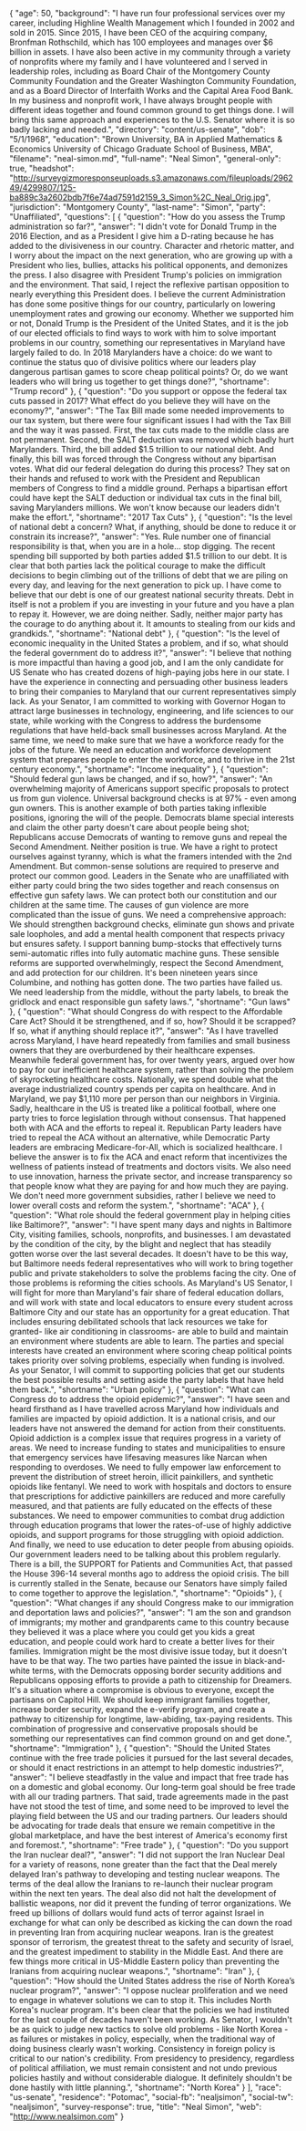 {
  "age": 50,
  "background": "I have run four professional services over my career, including Highline Wealth Management which I founded in 2002 and sold in 2015.  Since 2015, I have been CEO of the acquiring company, Bronfman Rothschild, which has 100 employees and manages over $6 billion in assets. I have also been active in my community through a variety of nonprofits where my family and I have volunteered and I served in leadership roles, including as Board Chair of the Montgomery County Community Foundation and the Greater Washington Community Foundation, and as a Board Director of Interfaith Works and the Capital Area Food Bank. In my business and nonprofit work, I have always brought people with different ideas together and found common ground to get things done. I will bring this same approach and experiences to the U.S. Senator where it is so badly lacking and needed.",
  "directory": "content/us-senate",
  "dob": "5/1/1968",
  "education": "Brown University, BA in Applied Mathematics & Economics University of Chicago Graduate School of Business, MBA",
  "filename": "neal-simon.md",
  "full-name": "Neal Simon",
  "general-only": true,
  "headshot": "http://surveygizmoresponseuploads.s3.amazonaws.com/fileuploads/296249/4299807/125-ba889c3a2602bdb7f6e74ad7591d2159_3_Simon%2C_Neal_Orig.jpg",
  "jurisdiction": "Montgomery County",
  "last-name": "Simon",
  "party": "Unaffiliated",
  "questions": [
    {
      "question": "How do you assess the Trump administration so far?",
      "answer": "I didn't vote for Donald Trump in the 2016 Election, and as a President I give him a D-rating because he has added to the divisiveness in our country. Character and rhetoric matter, and I worry about the impact on the next generation, who are growing up with a President who lies, bullies, attacks his political opponents, and demonizes the press. I also disagree with President Trump's policies on immigration and the environment.  That said, I reject the reflexive partisan opposition to nearly everything this President does. I believe the current Administration has done some positive things for our country, particularly on lowering unemployment rates and growing our economy. Whether we supported him or not, Donald Trump is the President of the United States, and it is the job of our elected officials to find ways to work with him to solve important problems in our country, something our representatives in Maryland have largely failed to do.  In 2018 Marylanders have a choice: do we want to continue the status quo of divisive politics where our leaders play dangerous partisan games to score cheap political points? Or, do we want leaders who will bring us together to get things done?",
      "shortname": "Trump record"
    },
    {
      "question": "Do you support or oppose the federal tax cuts passed in 2017? What effect do you believe they will have on the economy?",
      "answer": "The Tax Bill made some needed improvements to our tax system, but there were four significant issues I had with the Tax Bill and the way it was passed.   First, the tax cuts made to the middle class are not permanent. Second, the SALT deduction was removed which badly hurt Marylanders. Third, the bill added $1.5 trillion to our national debt. And finally, this bill was forced through the Congress without any bipartisan votes.   What did our federal delegation do during this process? They sat on their hands and refused to work with the President and Republican members of Congress to find a middle ground. Perhaps a bipartisan effort could have kept the SALT deduction or individual tax cuts in the final bill, saving Marylanders millions. We won't know because our leaders didn't make the effort.",
      "shortname": "2017 Tax Cuts"
    },
    {
      "question": "Is the level of national debt a concern? What, if anything, should be done to reduce it or constrain its increase?",
      "answer": "Yes. Rule number one of financial responsibility is that, when you are in a hole... stop digging. The recent spending bill supported by both parties added $1.5 trillion to our debt. It is clear that both parties lack the political courage to make the difficult decisions to begin climbing out of the trillions of debt that we are piling on every day, and leaving for the next generation to pick up.   I have come to believe that our debt is one of our greatest national security threats. Debt in itself is not a problem if you are investing in your future and you have a plan to repay it. However, we are doing neither. Sadly, neither major party has the courage to do anything about it. It amounts to stealing from our kids and grandkids.",
      "shortname": "National debt"
    },
    {
      "question": "Is the level of economic inequality in the United States a problem, and if so, what should the federal government do to address it?",
      "answer": "I believe that nothing is more impactful than having a good job, and I am the only candidate for US Senate who has created dozens of high-paying jobs here in our state. I have the experience in connecting and persuading other business leaders to bring their companies to Maryland that our current representatives simply lack. As your Senator, I am committed to working with Governor Hogan to attract large businesses in technology, engineering, and life sciences to our state, while working with the Congress to address the burdensome regulations that have held-back small businesses across Maryland.  At the same time, we need to make sure that we have a workforce ready for the jobs of the future. We need an education and workforce development system that prepares people to enter the workforce, and to thrive in the 21st century economy.",
      "shortname": "Income inequality"
    },
    {
      "question": "Should federal gun laws be changed, and if so, how?",
      "answer": "An overwhelming majority of Americans support specific proposals to protect us from gun violence. Universal background checks is at 97% - even among gun owners. This is another example of both parties taking inflexible positions, ignoring the will of the people. Democrats blame special interests and claim the other party doesn't care about people being shot; Republicans accuse Democrats of wanting to remove guns and repeal the Second Amendment. Neither position is true.   We have a right to protect ourselves against tyranny, which is what the framers intended with the 2nd Amendment. But common-sense solutions are required to preserve and protect our common good. Leaders in the Senate who are unaffiliated with either party could bring the two sides together and reach consensus on effective gun safety laws. We can protect both our constitution and our children at the same time.  The causes of gun violence are more complicated than the issue of guns. We need a comprehensive approach: We should strengthen background checks, eliminate gun shows and private sale loopholes, and add a mental health component that respects privacy but ensures safety. I support  banning bump-stocks that effectively turns semi-automatic rifles into fully automatic machine guns.  These sensible reforms are supported overwhelmingly, respect the Second Amendment, and add protection for our children. It's been nineteen years since Columbine, and nothing has gotten done. The two parties have failed us. We need leadership from the middle, without the party labels, to break the gridlock and enact responsible gun safety laws.",
      "shortname": "Gun laws"
    },
    {
      "question": "What should Congress do with respect to the Affordable Care Act? Should it be strengthened, and if so, how? Should it be scrapped? If so, what if anything should replace it?",
      "answer": "As I have travelled across Maryland, I have heard repeatedly from families and small business owners that they are overburdened by their healthcare expenses. Meanwhile federal government has, for over twenty years, argued over how to pay for our inefficient healthcare system, rather than solving the problem of skyrocketing healthcare costs. Nationally, we spend double what the average industrialized country spends per capita on healthcare. And in Maryland, we pay $1,110 more per person than our neighbors in Virginia.  Sadly, healthcare in the US is treated like a political football, where one party tries to force legislation through without consensus. That happened both with ACA and the efforts to repeal it.   Republican Party leaders have tried to repeal the ACA without an alternative, while Democratic Party leaders are embracing Medicare-for-All, which is socialized healthcare. I believe the answer is to fix the ACA and enact reform that incentivizes the wellness of patients instead of treatments and doctors visits. We also need to use innovation, harness the private sector, and increase transparency so that people know what they are paying for and how much they are paying. We don't need more government subsidies, rather I believe we need to lower overall costs and reform the system.",
      "shortname": "ACA"
    },
    {
      "question": "What role should the federal government play in helping cities like Baltimore?",
      "answer": "I have spent many days and nights in Baltimore City, visiting families, schools, nonprofits, and businesses. I am devastated by the condition of the city, by the blight and neglect that has steadily gotten worse over the last several decades. It doesn't have to be this way, but Baltimore needs federal representatives who will work to bring together public and private stakeholders to solve the problems facing the city.  One of those problems is reforming the cities schools. As Maryland's US Senator, I will fight for more than Maryland's fair share of federal education dollars, and will work with state and local educators to ensure every student across Baltimore City and our state has an opportunity for a great education. That includes ensuring debilitated schools that lack resources we take for granted- like air conditioning in classrooms- are able to build and maintain an environment where students are able to learn.   The parties and special interests have created an environment where scoring cheap political points takes priority over solving problems, especially when funding is involved. As your Senator, I will commit to supporting policies that get our students the best possible results and setting aside the party labels that have held them back.",
      "shortname": "Urban policy"
    },
    {
      "question": "What can Congress do to address the opioid epidemic?",
      "answer": "I have seen and heard firsthand as I have travelled across Maryland how individuals and families are impacted by opioid addiction. It is a national crisis, and our leaders have not answered the demand for action from their constituents. Opioid addiction is a complex issue that requires progress in a variety of areas. We need to increase funding to states and municipalities to ensure that emergency services have lifesaving measures like Narcan when responding to overdoses. We need to fully empower law enforcement to prevent the distribution of street heroin, illicit painkillers, and synthetic opioids like fentanyl. We need to work with hospitals and doctors to ensure that prescriptions for addictive painkillers are reduced and more carefully measured, and that patients are fully educated on the effects of these substances. We need to empower communities to combat drug addiction through education programs that lower the rates-of-use of highly addictive opioids, and support programs for those struggling with opioid addiction.  And finally, we need to use education to deter people from abusing opioids. Our government leaders need to be talking about this problem regularly.  There is a bill, the SUPPORT for Patients and Communities Act, that passed the House 396-14 several months ago to address the opioid crisis. The bill is currently stalled in the Senate, because our Senators have simply failed to come together to approve the legislation.",
      "shortname": "Opioids"
    },
    {
      "question": "What changes if any should Congress make to our immigration and deportation laws and policies?",
      "answer": "I am the son and grandson of immigrants; my mother and grandparents came to this country because they believed it was a place where you could get you kids a great education, and people could work hard to create a better lives for their families.   Immigration might be the most divisive issue today, but it doesn't have to be that way. The two parties have painted the issue in black-and-white terms, with the Democrats opposing border security additions and Republicans opposing efforts to provide a path to citizenship for Dreamers. It's a situation where a compromise is obvious to everyone, except the partisans on Capitol Hill.  We should keep immigrant families together, increase border security, expand the e-verify program, and create a pathway to citizenship for longtime, law-abiding, tax-paying residents. This combination of progressive and conservative proposals should be something our representatives can find common ground on and get done.",
      "shortname": "Immigration"
    },
    {
      "question": "Should the United States continue with the free trade policies it pursued for the last several decades, or should it enact restrictions in an attempt to help domestic industries?",
      "answer": "I believe steadfastly in the value and impact that free trade has on a domestic and global economy. Our long-term goal should be free trade with all our trading partners. That said, trade agreements made in the past have not stood the test of time, and some need to be improved to level the playing field between the US and our trading partners.  Our leaders should be advocating for trade deals that ensure we remain competitive in the global marketplace, and have the best interest of America's economy first and foremost.",
      "shortname": "Free trade"
    },
    {
      "question": "Do you support the Iran nuclear deal?",
      "answer": "I did not support the Iran Nuclear Deal for a variety of reasons, none greater than the fact that the Deal merely delayed Iran's pathway to developing and testing nuclear weapons. The terms of the deal allow the Iranians to re-launch their nuclear program within the next ten years. The deal also did not halt the development of ballistic weapons, nor did it prevent the funding of terror organizations. We freed up billions of dollars would fund acts of terror against Israel in exchange for what can only be described as kicking the can down the road in preventing Iran from acquiring nuclear weapons.  Iran is the greatest sponsor of terrorism, the greatest threat to the safety and security of Israel, and the greatest impediment to stability in the Middle East. And there are few things more critical in US-Middle Eastern policy than preventing the Iranians from acquiring nuclear weapons.",
      "shortname": "Iran"
    },
    {
      "question": "How should the United States address the rise of North Korea’s nuclear program?",
      "answer": "I oppose nuclear proliferation and we need to engage in whatever solutions we can to stop it.  This includes North Korea's nuclear program.  It's been clear that the policies we had instituted for the last couple of decades haven't been working.   As Senator, I wouldn't be as quick to judge new tactics to solve old problems - like North Korea - as failures or mistakes in policy, especially, when the traditional way of doing business clearly wasn't working. Consistency in foreign policy is critical to our nation's credibility.  From presidency to presidency, regardless of political affiliation, we must remain consistent and not undo previous policies hastily and without considerable dialogue.  It definitely shouldn't be done hastily with little planning.",
      "shortname": "North Korea"
    }
  ],
  "race": "us-senate",
  "residence": "Potomac",
  "social-fb": "nealjsimon",
  "social-tw": "nealjsimon",
  "survey-response": true,
  "title": "Neal Simon",
  "web": "http://www.nealsimon.com"
}
